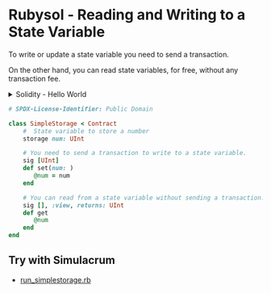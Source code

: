 # Rubysol - Reading and Writing to a State Variable


To write or update a state variable you need to send a transaction.

On the other hand, you can read state variables, for free, without any transaction fee.


<details>
<summary markdown="1">Solidity - Hello World</summary>

``` solidity
// SPDX-License-Identifier: MIT
pragma solidity ^0.8.20;

contract SimpleStorage {
    // State variable to store a number
    uint public num;

    // You need to send a transaction to write to a state variable.
    function set(uint _num) public {
        num = _num;
    }

    // You can read from a state variable without sending a transaction.
    function get() public view returns (uint) {
        return num;
    }
}
```

</details>



``` ruby
# SPDX-License-Identifier: Public Domain

class SimpleStorage < Contract  
    #  State variable to store a number
    storage num: UInt 

    # You need to send a transaction to write to a state variable.
    sig [UInt]
    def set(num: )
       @num = num
    end

    # You can read from a state variable without sending a transaction.
    sig [], :view, returns: UInt
    def get
       @num
    end
end
```


## Try with Simulacrum

- [run_simplestorage.rb](run_simplestorage.rb)
